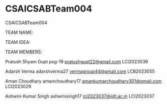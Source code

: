# CSAICSABTeam004
CSAICSABTeam004


TEAM NAME:

TEAM IDEA:

TEAM MEMBERS:

Pratush Shyam Gupt   psg-19  pratushgupt22@gmail.com LCI2023039

Adarsh Verma  adarshverma27   vermagroup44@gmail.com   LCB2023055

Aman Choudhary   amanchoudhary17    amankumarchoudhary301@gmail.com  LCI2023029

Ashwini Kumar Singh ashwinisingh17 lci2023037@iiitl.ac.in LCI2023037
